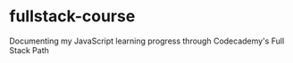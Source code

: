 # fullstack-course
Documenting my JavaScript learning progress through Codecademy's Full Stack Path
